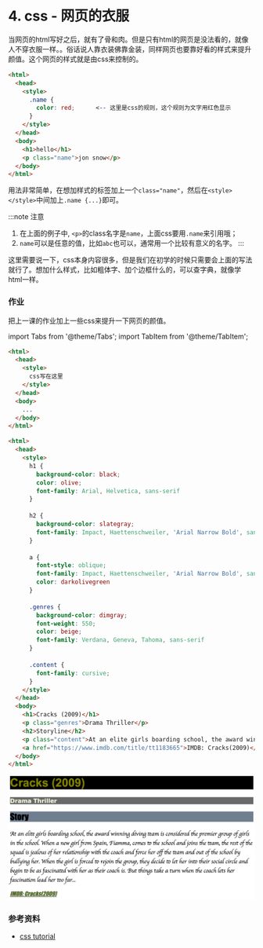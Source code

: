 # 4. css - 网页的衣服

当网页的html写好之后，就有了骨和肉。但是只有html的网页是没法看的，就像人不穿衣服一样。。俗话说人靠衣装佛靠金装，同样网页也要靠好看的样式来提升颜值。这个网页的样式就是由css来控制的。

```html title="hello.html" line={4-6,11}
<html>
  <head>
    <style>
      .name {
        color: red;      <-- 这里是css的规则，这个规则为文字用红色显示
      }
    </style>
  </head>
  <body>
    <h1>hello</h1>
    <p class="name">jon snow</p>
  </body>
</html>
```

用法非常简单，在想加样式的标签加上一个`class="name"`，然后在`<style></style>`中间加上`.name {...}`即可。

:::note 注意
1. 在上面的例子中, `<p>`的class名字是`name`，上面css要用`.name`来引用哦；
2. `name`可以是任意的值，比如`abc`也可以，通常用一个比较有意义的名字。
:::

这里需要说一下，css本身内容很多，但是我们在初学的时候只需要会上面的写法就行了。想加什么样式，比如粗体字、加个边框什么的，可以查字典，就像学html一样。
### 作业

把上一课的作业加上一些css来提升一下网页的颜值。

import Tabs from '@theme/Tabs';
import TabItem from '@theme/TabItem';

<Tabs>
  <TabItem value="homework" label="作业" default>

```html title="movie.html"
<html>
  <head>
    <style>
      css写在这里
    </style>
  </head>
  <body>
    ...
  </body>
</html>
```

  </TabItem>
  <TabItem value="answer" label="参考答案">

```html title="movie.html"
<html>
  <head>
    <style>
      h1 {
        background-color: black;
        color: olive;
        font-family: Arial, Helvetica, sans-serif
      }

      h2 {
        background-color: slategray;
        font-family: Impact, Haettenschweiler, 'Arial Narrow Bold', sans-serif;
      }

      a {
        font-style: oblique;
        font-family: Impact, Haettenschweiler, 'Arial Narrow Bold', sans-serif;
        color: darkolivegreen   
      }

      .genres {
        background-color: dimgray;
        font-weight: 550;
        color: beige;
        font-family: Verdana, Geneva, Tahoma, sans-serif
      }
      
      .content {
        font-family: cursive;
      }
    </style>
  </head>
  <body>
    <h1>Cracks (2009)</h1>
    <p class="genres">Drama Thriller</p>
    <h2>Storyline</h2>
    <p class="content">At an elite girls boarding school, the award winning diving team is considered the premier group of girls in the school. When a new girl from Spain, Fiamma, comes to the school and joins the team, the rest of the squad is jealous of her relationship with the coach and force her off the team and out of the school by bullying her. When the girl is forced to rejoin the group, they decide to let her into their social circle and begin to be as fascinated with her as their coach is. But things take a turn when the coach lets her fascination lead her too far...</p>
    <a href="https://www.imdb.com/title/tt1183665">IMDB: Cracks(2009)</a>
  </body>
</html>
```

  ![](./img/css.png)

  </TabItem>
</Tabs>

### 参考资料
- [css tutorial](https://www.w3schools.com/css/default.asp)